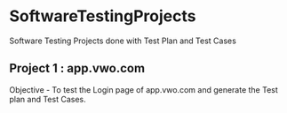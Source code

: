 # SoftwareTestingProjects

Software Testing Projects done with Test Plan and Test Cases

## Project 1 : app.vwo.com
Objective - To test the Login page of app.vwo.com and generate the Test plan and Test Cases.

